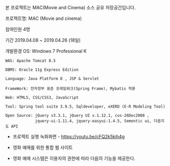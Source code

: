 본 프로젝트는 MAC(Movie and Cinema) 소스 공유 저장공간입니다.

프로젝트명: MAC (Movie and cinema)

참여인원	4명

기간	2019.04.08 ~ 2019.04.26 (18일)

개발환경	OS: Windows 7 Professional K

	WAS: Apache Tomcat 8.5

	DBMS: Oracle 11g Express Edition

	Language: Java Platform 8 , JSP & Servlet

	FrameWork: 전자정부 표준 프레임워크(Spring Frame), Mybatis 적용

	Web: HTML5, CSS/CSS3, JavaScript

	Tool: Spring tool suite 3.9.5, Sqldeveloper, eXERD (E-R Modeling Tool)

	Open Source: jQuery v3.3.1, jQuery UI v.1.12.1, cos-26Dec2008 ,
                 jquery-ui-1.11.4, jquery-easyui-1.4.5, Sementic ui, 다음지도 API

- 프로젝트 실행 녹화화면 - https://youtu.be/cFQ2k5kih4g

- 영화 예매를 위한 통합 웹 사이트 

- 영화 예매 시스템은 이용자의 권한에 따라 다음의 기능을 제공한다.

